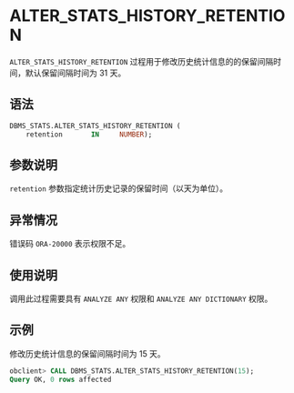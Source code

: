 # ALTER_STATS_HISTORY_RETENTION 

`ALTER_STATS_HISTORY_RETENTION` 过程用于修改历史统计信息的的保留间隔时间，默认保留间隔时间为 31 天。

## 语法 

```sql
DBMS_STATS.ALTER_STATS_HISTORY_RETENTION (
    retention       IN     NUMBER);
```


## 参数说明 

`retention` 参数指定统计历史记录的保留时间（以天为单位）。

## 异常情况 

错误码 `ORA-20000` 表示权限不足。

## 使用说明 

调用此过程需要具有 `ANALYZE ANY` 权限和 `ANALYZE ANY DICTIONARY` 权限。

## 示例 

修改历史统计信息的保留间隔时间为 15 天。

```sql
obclient> CALL DBMS_STATS.ALTER_STATS_HISTORY_RETENTION(15);
Query OK, 0 rows affected
```